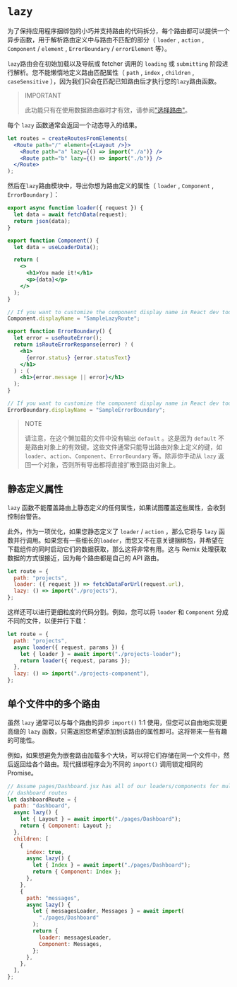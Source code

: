 # `lazy`

为了保持应用程序捆绑包的小巧并支持路由的代码拆分，每个路由都可以提供一个异步函数，用于解析路由定义中与路由不匹配的部分（ `loader` , `action` , `Component` / `element` , `ErrorBoundary` / `errorElement` 等）。

`lazy`路由会在初始加载以及导航或 fetcher 调用的 `loading` 或 `submitting` 阶段进行解析。您不能懒惰地定义路由匹配属性（ `path` , `index` , `children` , `caseSensitive` ），因为我们只会在匹配已知路由后才执行您的`lazy`路由函数。

> IMPORTANT
>
> 此功能只有在使用数据路由器时才有效，请参阅["选择路由"](https://baimingxuan.github.io/react-router6-doc/routers/picking-a-router)。

每个 `lazy` 函数通常会返回一个动态导入的结果。

```jsx
let routes = createRoutesFromElements(
  <Route path="/" element={<Layout />}>
    <Route path="a" lazy={() => import("./a")} />
    <Route path="b" lazy={() => import("./b")} />
  </Route>
);
```

然后在`lazy`路由模块中，导出你想为路由定义的属性（ `loader` , `Component` , `ErrorBoundary` ）：

```jsx
export async function loader({ request }) {
  let data = await fetchData(request);
  return json(data);
}

export function Component() {
  let data = useLoaderData();

  return (
    <>
      <h1>You made it!</h1>
      <p>{data}</p>
    </>
  );
}

// If you want to customize the component display name in React dev tools:
Component.displayName = "SampleLazyRoute";

export function ErrorBoundary() {
  let error = useRouteError();
  return isRouteErrorResponse(error) ? (
    <h1>
      {error.status} {error.statusText}
    </h1>
  ) : (
    <h1>{error.message || error}</h1>
  );
}

// If you want to customize the component display name in React dev tools:
ErrorBoundary.displayName = "SampleErrorBoundary";
```

> NOTE
>
> 请注意，在这个懒加载的文件中没有输出 `default` 。这是因为 `default` 不是路由对象上的有效键。这些文件通常只能导出路由对象上定义的键，如 `loader`、`action`、`Component`、`ErrorBoundary` 等。除非你手动从 `lazy` 返回一个对象，否则所有导出都将直接扩散到路由对象上。

## 静态定义属性

`lazy` 函数不能覆盖路由上静态定义的任何属性，如果试图覆盖这些属性，会收到控制台警告。

此外，作为一项优化，如果您静态定义了 `loader` / `action` ，那么它将与 `lazy` 函数并行调用。如果您有一些细长的`loader`，而您又不在意关键捆绑包，并希望在下载组件的同时启动它们的数据获取，那么这将非常有用。这与 Remix 处理获取数据的方式很接近，因为每个路由都是自己的 API 路由。

```jsx
let route = {
  path: "projects",
  loader: ({ request }) => fetchDataForUrl(request.url),
  lazy: () => import("./projects"),
};
```

这样还可以进行更细粒度的代码分割。例如，您可以将 `loader` 和 `Component` 分成不同的文件，以便并行下载：

```jsx
let route = {
  path: "projects",
  async loader({ request, params }) {
    let { loader } = await import("./projects-loader");
    return loader({ request, params });
  },
  lazy: () => import("./projects-component"),
};
```

## 单个文件中的多个路由

虽然 `lazy` 通常可以与每个路由的异步 `import()` 1:1 使用，但您可以自由地实现更高级的 `lazy` 函数，只需返回您希望添加到该路由的属性即可。这将带来一些有趣的可能性。

例如，如果想避免为嵌套路由加载多个大块，可以将它们存储在同一个文件中，然后返回给各个路由。现代捆绑程序会为不同的 `import()` 调用锁定相同的 Promise。

```jsx
// Assume pages/Dashboard.jsx has all of our loaders/components for multiple
// dashboard routes
let dashboardRoute = {
  path: "dashboard",
  async lazy() {
    let { Layout } = await import("./pages/Dashboard");
    return { Component: Layout };
  },
  children: [
    {
      index: true,
      async lazy() {
        let { Index } = await import("./pages/Dashboard");
        return { Component: Index };
      },
    },
    {
      path: "messages",
      async lazy() {
        let { messagesLoader, Messages } = await import(
          "./pages/Dashboard"
        );
        return {
          loader: messagesLoader,
          Component: Messages,
        };
      },
    },
  ],
};
```